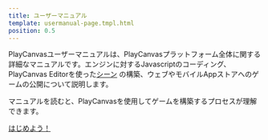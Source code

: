 ```yaml
---
title: ユーザーマニュアル
template: usermanual-page.tmpl.html
position: 0.5
---
```


PlayCanvasユーザーマニュアルは、PlayCanvasプラットフォーム全体に関する詳細なマニュアルです。エンジンに対するJavascriptのコーディング、 PlayCanvas Editorを使った[シーン][1] の構築、ウェブやモバイルAppストアへのゲームの公開について説明します。

マニュアルを読むと、PlayCanvasを使用してゲームを構築するプロセスが理解できます。

[はじめよう！][2]

[1]: /user-manual/glossary#scene
[2]: /user-manual/introduction


